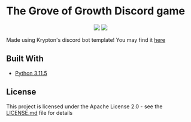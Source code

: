 # The Grove of Growth Discord game

<p align="center">
  <a href="https://discord.com/invite/HvnSusn8bd"><img src="https://img.shields.io/discord/739934735387721768?logo=discord"></a>
  <a href="https://github.com/psf/black"><img src="https://img.shields.io/badge/code%20style-black-000000.svg"></a>
</p>

Made using Krypton's discord bot template! You may find it [here](https://github.com/kkrypt0nn/Python-Discord-Bot-Template)

## Built With

- [Python 3.11.5](https://www.python.org/)

## License

This project is licensed under the Apache License 2.0 - see the [LICENSE.md](LICENSE.md) file for details
